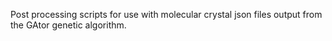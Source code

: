 Post processing scripts for use with molecular crystal json files output from the GAtor genetic algorithm.
